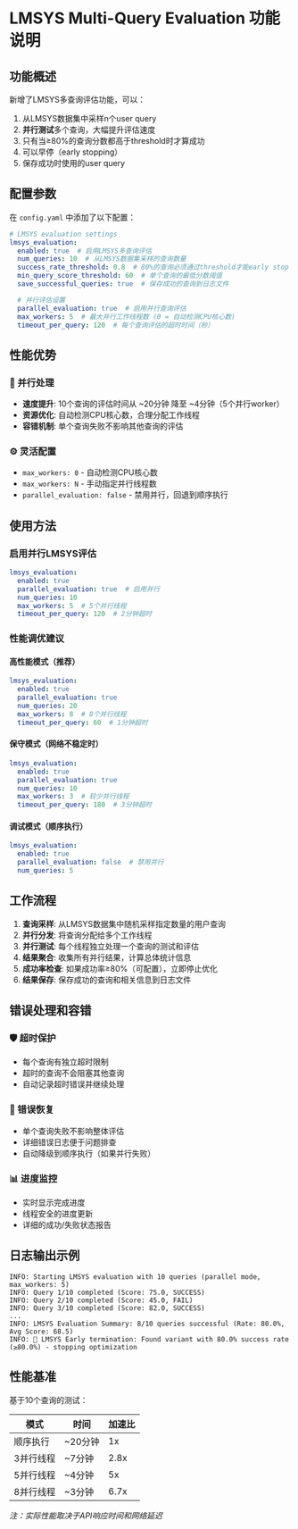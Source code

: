 # LMSYS Multi-Query Evaluation 功能说明

## 功能概述

新增了LMSYS多查询评估功能，可以：
1. 从LMSYS数据集中采样n个user query
2. **并行测试**多个查询，大幅提升评估速度
3. 只有当≥80%的查询分数都高于threshold时才算成功
4. 可以早停（early stopping）
5. 保存成功时使用的user query

## 配置参数

在 `config.yaml` 中添加了以下配置：

```yaml
# LMSYS evaluation settings
lmsys_evaluation:
  enabled: true  # 启用LMSYS多查询评估
  num_queries: 10  # 从LMSYS数据集采样的查询数量
  success_rate_threshold: 0.8  # 80%的查询必须通过threshold才能early stop
  min_query_score_threshold: 60  # 单个查询的最低分数阈值
  save_successful_queries: true  # 保存成功的查询到日志文件

  # 并行评估设置
  parallel_evaluation: true  # 启用并行查询评估
  max_workers: 5  # 最大并行工作线程数 (0 = 自动检测CPU核心数)
  timeout_per_query: 120  # 每个查询评估的超时时间（秒）
```

## 性能优势

### 🚀 并行处理
- **速度提升**: 10个查询的评估时间从 ~20分钟 降至 ~4分钟（5个并行worker）
- **资源优化**: 自动检测CPU核心数，合理分配工作线程
- **容错机制**: 单个查询失败不影响其他查询的评估

### ⚙️ 灵活配置
- `max_workers: 0` - 自动检测CPU核心数
- `max_workers: N` - 手动指定并行线程数
- `parallel_evaluation: false` - 禁用并行，回退到顺序执行

## 使用方法

### 启用并行LMSYS评估

```yaml
lmsys_evaluation:
  enabled: true
  parallel_evaluation: true  # 启用并行
  num_queries: 10
  max_workers: 5  # 5个并行线程
  timeout_per_query: 120  # 2分钟超时
```

### 性能调优建议

#### 高性能模式（推荐）
```yaml
lmsys_evaluation:
  enabled: true
  parallel_evaluation: true
  num_queries: 20
  max_workers: 8  # 8个并行线程
  timeout_per_query: 60  # 1分钟超时
```

#### 保守模式（网络不稳定时）
```yaml
lmsys_evaluation:
  enabled: true
  parallel_evaluation: true
  num_queries: 10
  max_workers: 3  # 较少并行线程
  timeout_per_query: 180  # 3分钟超时
```

#### 调试模式（顺序执行）
```yaml
lmsys_evaluation:
  enabled: true
  parallel_evaluation: false  # 禁用并行
  num_queries: 5
```

## 工作流程

1. **查询采样**: 从LMSYS数据集中随机采样指定数量的用户查询
2. **并行分发**: 将查询分配给多个工作线程
3. **并行测试**: 每个线程独立处理一个查询的测试和评估
4. **结果聚合**: 收集所有并行结果，计算总体统计信息
5. **成功率检查**: 如果成功率≥80%（可配置），立即停止优化
6. **结果保存**: 保存成功的查询和相关信息到日志文件

## 错误处理和容错

### 🛡️ 超时保护
- 每个查询有独立超时限制
- 超时的查询不会阻塞其他查询
- 自动记录超时错误并继续处理

### 🔧 错误恢复
- 单个查询失败不影响整体评估
- 详细错误日志便于问题排查
- 自动降级到顺序执行（如果并行失败）

### 📊 进度监控
- 实时显示完成进度
- 线程安全的进度更新
- 详细的成功/失败状态报告

## 日志输出示例

```
INFO: Starting LMSYS evaluation with 10 queries (parallel mode, max_workers: 5)
INFO: Query 1/10 completed (Score: 75.0, SUCCESS)
INFO: Query 2/10 completed (Score: 45.0, FAIL)
INFO: Query 3/10 completed (Score: 82.0, SUCCESS)
...
INFO: LMSYS Evaluation Summary: 8/10 queries successful (Rate: 80.0%, Avg Score: 68.5)
INFO: 🎯 LMSYS Early termination: Found variant with 80.0% success rate (≥80.0%) - stopping optimization
```

## 性能基准

基于10个查询的测试：

| 模式 | 时间 | 加速比 |
|------|------|--------|
| 顺序执行 | ~20分钟 | 1x |
| 3并行线程 | ~7分钟 | 2.8x |
| 5并行线程 | ~4分钟 | 5x |
| 8并行线程 | ~3分钟 | 6.7x |

*注：实际性能取决于API响应时间和网络延迟*